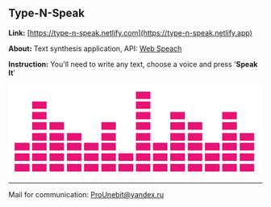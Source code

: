 ## Type-N-Speak

**Link:** [https://type-n-speak.netlify.com](https://type-n-speak.netlify.app)

**About:** Text synthesis application, API: [Web Speach](https://developer.mozilla.org/en-US/docs/Web/API/Web_Speech_API)

**Instruction:** You'll need to write any text, choose a voice and press '**Speak It**'


![](dist/img/equaliser-clipart.gif)

- - -
Mail for communication: <ProUnebit@yandex.ru>
